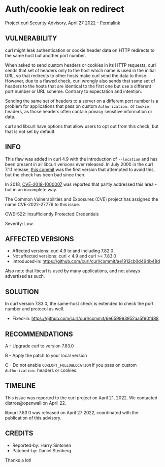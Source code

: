 Auth/cookie leak on redirect
============================

Project curl Security Advisory, April 27 2022 -
[Permalink](https://curl.se/docs/CVE-2022-27776.html)

VULNERABILITY
-------------

curl might leak authentication or cookie header data on HTTP redirects to the
same host but another port number.

When asked to send custom headers or cookies in its HTTP requests, curl sends
that set of headers only to the host which name is used in the initial URL, so
that redirects to other hosts make curl send the data to those. However, due
to a flawed check, curl wrongly also sends that same set of headers to the
hosts that are identical to the first one but use a different port number or
URL scheme. Contrary to expectation and intention.

Sending the same set of headers to a server on a different port number is a
problem for applications that pass on custom `Authorization:` or `Cookie:`
headers, as those headers often contain privacy sensitive information or data.

curl and libcurl have options that allow users to opt out from this check, but
that is not set by default.

INFO
----

This flaw was added in curl 4.9 with the introduction of `--location` and has
been present in all libcurl versions ever released. In July 2000 in the curl
7.1.1 release, [this commit](https://github.com/curl/curl/commit/29eda80f9669f) was the first
version that attempted to avoid this, but the check has been bad since then.

In 2018, [CVE-2018-1000007](https://curl.se/docs/CVE-2018-1000007.html) was
reported that partly addressed this area - but in an incomplete way.

The Common Vulnerabilities and Exposures (CVE) project has assigned the name
CVE-2022-27776 to this issue.

CWE-522: Insufficiently Protected Credentials

Severity: Low

AFFECTED VERSIONS
-----------------

- Affected versions: curl 4.9 to and including 7.82.0
- Not affected versions: curl < 4.9 and curl >= 7.83.0
- Introduced-in: https://github.com/curl/curl/commit/ae1912cb0d494b48d

Also note that libcurl is used by many applications, and not always advertised
as such.

SOLUTION
------------

In curl version 7.83.0, the same-host check is extended to check the port
number and protocol as well.

- Fixed-in: https://github.com/curl/curl/commit/6e659993952aa5f90f488

RECOMMENDATIONS
--------------

 A - Upgrade curl to version 7.83.0

 B - Apply the patch to your local version
 
 C - Do not enable `CURLOPT_FOLLOWLOCATION` if you pass on custom
     `Authorization:` headers or cookies.

TIMELINE
--------

This issue was reported to the curl project on April 21, 2022. We contacted
distros@openwall on April 22.

libcurl 7.83.0 was released on April 27 2022, coordinated with the publication
of this advisory.

CREDITS
-------

- Reported-by: Harry Sintonen
- Patched-by: Daniel Stenberg

Thanks a lot!
